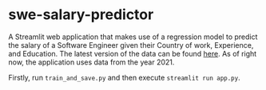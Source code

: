 # swe-salary-predictor
A Streamlit web application that makes use of a regression model to predict the salary of a Software Engineer given their Country of work, Experience, and Education.
The latest version of the data can be found <a href="https://insights.stackoverflow.com/survey/" target="_blank">here</a>. As of right now, the application uses data from the year 2021.

Firstly, run ``train_and_save.py`` and then execute `streamlit run app.py`.